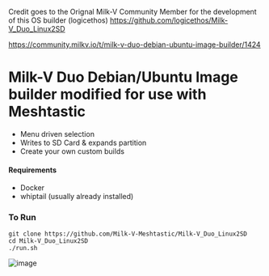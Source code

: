 Credit goes to the Orignal Milk-V Community Member for the development of this OS builder (logicethos)
https://github.com/logicethos/Milk-V_Duo_Linux2SD

https://community.milkv.io/t/milk-v-duo-debian-ubuntu-image-builder/1424

# Milk-V Duo Debian/Ubuntu Image builder modified for use with Meshtastic

- Menu driven selection
- Writes to SD Card & expands partition
- Create your own custom builds

#### Requirements
- Docker  
- whiptail (usually already installed)


### To Run
```
git clone https://github.com/Milk-V-Meshtastic/Milk-V_Duo_Linux2SD
cd Milk-V_Duo_Linux2SD
./run.sh
```
![image](https://github.com/Milk-V-Meshtastic/Milk-V_Duo_Linux2SD/assets/22388007/78b05c91-27fc-4dcc-a81d-8822374a48a1)


